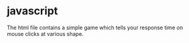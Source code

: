 # javascript
The html file contains a simple game which tells your response time on mouse clicks at various shape.
